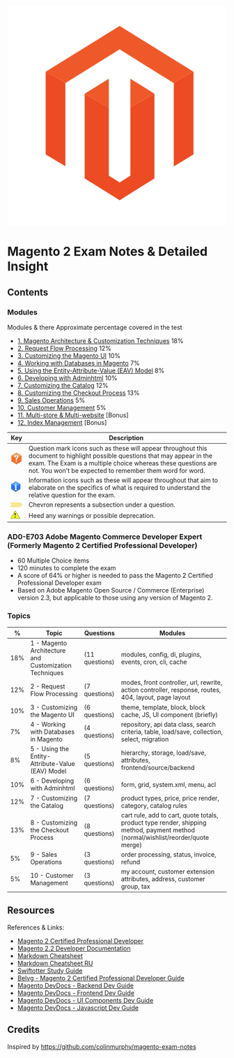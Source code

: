 ![Magento 2 Exam Notes & Detailed Insight](./images/icon-magento-logo.png)

Magento 2 Exam Notes & Detailed Insight
=======================================

Contents
--------

### Modules

Modules & there Approximate percentage covered in the test

* [1. Magento Architecture & Customization Techniques](./1.Magento-Architecture-Customisation-Techniques.md) 18%
* [2. Request Flow Processing](./2.Magento-Request-Flow-Processing.md) 12%
* [3. Customizing the Magento UI](./3.Magento-Customising-The-UI.md) 10%
* [4. Working with Databases in Magento](./4.Magento-Working-With-Databases.md) 7%
* [5. Using the Entity-Attribute-Value (EAV) Model](./5.Magento-Using-Entity-Attribute-Value-Model.md) 8%
* [6. Developing with Adminhtml](./6.Magento-Developing-With-Adminhtml.md) 10%
* [7. Customizing the Catalog](./7.Magento-Customising-The-Catalogue.md) 12%
* [8. Customizing the Checkout Process](./8.Magento-Customising-The-Checkout-Process.md) 13%
* [9. Sales Operations](./9.Magento-Sales-Operations.md) 5%
* [10. Customer Management](./10.Magento-Customer-Management.md) 5%
* [11. Multi-store & Multi-website](./11.Magento-Multi-Store-Multi-Website-Scopes.md) [Bonus]
* [12. Index Management](./12.Magento-Index-Management.md) [Bonus]

| Key | Description
| --- | --- |
| ![question](./images/icon-question.png) | Question mark icons such as these will appear throughout this document to highlight possible questions that may appear in the exam. The Exam is a multiple choice whereas these questions are not. You won't be expected to remember them word for word. |
| ![info](./images/icon-info.png) | Information icons such as these will appear throughout that aim to elaborate on the specifics of what is required to understand the relative question for the exam. |
| ![chevron](./images/icon-chevron.png) | Chevron represents a subsection under a question. |
| ![warning](images/icon-warning.png) | Heed any warnings or possible deprecation. |



### AD0-E703 Adobe Magento Commerce Developer Expert (Formerly Magento 2 Certified Professional Developer)

+ 60 Multiple Choice items
+ 120 minutes to complete the exam
+ A score of 64% or higher is needed to pass the Magento 2 Certified Professional Developer exam
+ Based on Adobe Magento Open Source / Commerce (Enterprise) version 2.3, but applicable to those using any version of Magento 2.

### Topics

| % | Topic | Questions | Modules |
| --- | --- | --- | --- |
| 18% | 1 - Magento Architecture and Customization Techniques | (11 questions) | modules, config, di, plugins, events, cron, cli, cache |
| 12% | 2 - Request Flow Processing | (7 questions) | modes, front controller, url, rewrite, action controller, response, routes, 404, layout, page layout |
| 10% | 3 - Customizing the Magento UI | (6 questions) | theme, template, block, block cache, JS, UI component (briefly) |
| 7% | 4 - Working with Databases in Magento | (4 questions) | repository, api data class, search criteria, table, load/save, collection, select, migration |
| 8% | 5 - Using the Entity-Attribute-Value (EAV) Model | (5 questions) | hierarchy, storage, load/save, attributes, frontend/source/backend |
| 10% | 6 - Developing with Adminhtml | (6 questions) | form, grid, system.xml, menu, acl |
| 12% | 7 - Customizing the Catalog | (7 questions) | product types, price, price render, category, catalog rules |
| 13% | 8 - Customizing the Checkout Process | (8 questions) | cart rule, add to cart, quote totals, product type render, shipping method, payment method (normal/wishlist/reorder/quote merge) |
| 5% | 9 - Sales Operations | (3 questions) | order processing, status, invoice, refund |
| 5% | 10 - Customer Management | (3 questions) | my account, customer extension attributes, address, customer group, tax |


Resources
--------

References & Links:
+ [Magento 2 Certified Professional Developer](https://u.magento.com/magento-2-certified-professional-developer)
+ [Magento 2.2 Developer Documentation](http://devdocs.magento.com/)
+ [Markdown Cheatsheet](https://github.com/adam-p/markdown-here/wiki/Markdown-Cheatsheet)
+ [Markdown Cheatsheet RU](https://github.com/sandino/Markdown-Cheatsheet)
+ [Swiftotter Study Guide](https://swiftotter.com/technical/certifications/magento-2-certified-developer-study-guide)
+ [Belvg - Magento 2 Certified Professional Developer Guide](https://belvg.com/tutorial/magento-2-certified-professional-developer-guide&sa=D&ust=1609223264400000&usg=AOvVaw3wfSbNPHKwUPDf_GWWY6T4)
+ [Magento DevDocs - Backend Dev Guide](https://devdocs.magento.com/guides/v2.3/extension-dev-guide/bk-extension-dev-guide.html&sa=D&ust=1609223264400000&usg=AOvVaw3D424pQdrMHBTCNLGC8aTO)
+ [Magento DevDocs - Frontend Dev Guide](https://devdocs.magento.com/guides/v2.3/frontend-dev-guide/bk-frontend-dev-guide.html&sa=D&ust=1609223264401000&usg=AOvVaw1JS0jwvA_O3qk-en_RD83l)
+ [Magento DevDocs - UI Components Dev Guide](https://devdocs.magento.com/guides/v2.3/ui_comp_guide/bk-ui_comps.html&sa=D&ust=1609223264402000&usg=AOvVaw3o33OMyCr5fWmJMutRw6Jw)
+ [Magento DevDocs - Javascript Dev Guide](https://devdocs.magento.com/guides/v2.3/javascript-dev-guide/bk-javascript-dev-guide.html&sa=D&ust=1609223264402000&usg=AOvVaw1jev8HcRQ-LtGrWqzET33Q)

## Credits

Inspired by https://github.com/colinmurphy/magento-exam-notes